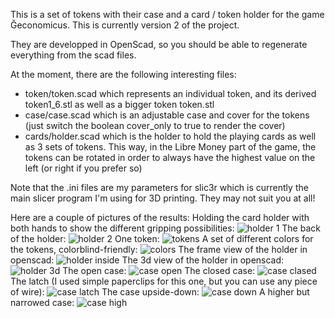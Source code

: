 This is a set of tokens with their case and a card / token holder for the game Ğeconomicus. This is currently version 2 of the project.

They are developped in OpenScad, so you should be able to regenerate everything from the scad files.

At the moment, there are the following interesting files:
- token/token.scad which represents an individual token, and its derived token1_6.stl as well as a bigger token token.stl
- case/case.scad which is an adjustable case and cover for the tokens (just switch the boolean cover_only to true to render the cover)
- cards/holder.scad which is the holder to hold the playing cards as well as 3 sets of tokens. This way, in the Libre Money part of the game, the tokens can be rotated in order to always have the highest value on the left (or right if you prefer so)

Note that the .ini files are my parameters for slic3r which is currently the main slicer program I'm using for 3D printing. They may not suit you at all!

Here are a couple of pictures of the results:
Holding the card holder with both hands to show the different gripping possibilities:
![holder 1](https://github.com/jytou/geconomicus_3d/blob/master/pics/holderv2_holding.jpg)
The back of the holder:
![holder 2](https://github.com/jytou/geconomicus_3d/blob/master/pics/holderv2_back.jpg)
One token:
![tokens](https://github.com/jytou/geconomicus_3d/blob/master/pics/jetons.jpg)
A set of different colors for the tokens, colorblind-friendly:
![colors](https://github.com/jytou/geconomicus_3d/blob/master/pics/couleurs.jpg)
The frame view of the holder in openscad:
![holder inside](https://github.com/jytou/geconomicus_3d/blob/master/pics/holderv2_frame.jpg)
The 3d view of the holder in openscad:
![holder 3d](https://github.com/jytou/geconomicus_3d/blob/master/pics/holderv2_3d.jpg)
The open case:
![case open](https://github.com/jytou/geconomicus_3d/blob/master/pics/case_open.jpg)
The closed case:
![case clased](https://github.com/jytou/geconomicus_3d/blob/master/pics/case_closed.jpg)
The latch (I used simple paperclips for this one, but you can use any piece of wire):
![case latch](https://github.com/jytou/geconomicus_3d/blob/master/pics/case_latch.jpg)
The case upside-down:
![case down](https://github.com/jytou/geconomicus_3d/blob/master/pics/case_down.jpg)
A higher but narrowed case:
![case high](https://github.com/jytou/geconomicus_3d/blob/master/pics/high_case.jpg)

